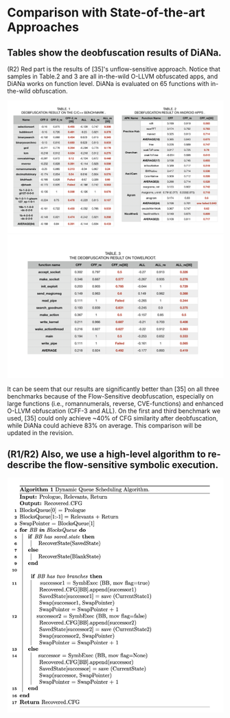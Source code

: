 # Comparison with State-of-the-art Approaches

## Tables show the deobfuscation results of DiANa.  
(R2) Red part is the results of [35]'s unflow-sensitive approach. Notice that samples in Table.2 and 3 are all in-the-wild O-LLVM obfuscated apps, and DiANa works on function level. DiANa is evaluated on 65 functions with in-the-wild obfuscation.

![avatar](result/1.png)
![avatar](result/2.png)

It can be seem that our results are significantly better than [35] on all three benchmarks because of the Flow-Sensitive deobfuscation, especially on large functions (i.e., romannumerals, reverse, CVE-functions) and enhanced O-LLVM obfuscation (CFF-3 and ALL). On the first and third benchmark we used, [35] could only achieve ~40% of CFG similarity after deobfuscation, while DiANa could achieve 83% on average. This comparison will be updated in the revision.

## (R1/R2) Also, we use a high-level algorithm to re-describe the flow-sensitive symbolic execution.

![avatar](algorithm/chopped_symbolic_execution.png)


